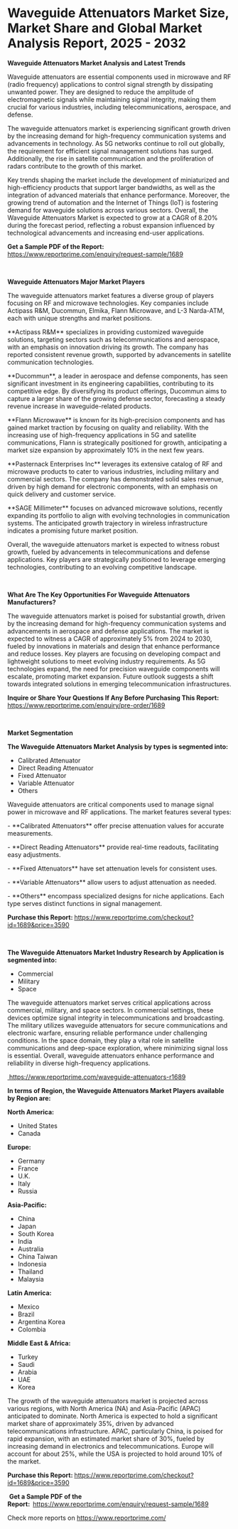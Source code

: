 <p><h1>Waveguide Attenuators Market Size, Market Share and Global Market Analysis Report, 2025 - 2032</h1></p><p><strong>Waveguide Attenuators Market Analysis and Latest Trends</strong></p>
<p><p>Waveguide attenuators are essential components used in microwave and RF (radio frequency) applications to control signal strength by dissipating unwanted power. They are designed to reduce the amplitude of electromagnetic signals while maintaining signal integrity, making them crucial for various industries, including telecommunications, aerospace, and defense.</p><p>The waveguide attenuators market is experiencing significant growth driven by the increasing demand for high-frequency communication systems and advancements in technology. As 5G networks continue to roll out globally, the requirement for efficient signal management solutions has surged. Additionally, the rise in satellite communication and the proliferation of radars contribute to the growth of this market. </p><p>Key trends shaping the market include the development of miniaturized and high-efficiency products that support larger bandwidths, as well as the integration of advanced materials that enhance performance. Moreover, the growing trend of automation and the Internet of Things (IoT) is fostering demand for waveguide solutions across various sectors. Overall, the Waveguide Attenuators Market is expected to grow at a CAGR of 8.20% during the forecast period, reflecting a robust expansion influenced by technological advancements and increasing end-user applications.</p></p>
<p><strong>Get a Sample PDF of the Report:&nbsp;</strong> <a href="https://www.reportprime.com/enquiry/request-sample/1689?utm_campaign=2935&utm_medium=2&utm_source=Github&utm_content=ia&utm_term=18032025&utm_id=waveguide-attenuators">https://www.reportprime.com/enquiry/request-sample/1689</a></p>
<p>&nbsp;</p>
<p><strong>Waveguide Attenuators Major Market Players</strong></p>
<p><p>The waveguide attenuators market features a diverse group of players focusing on RF and microwave technologies. Key companies include Actipass R&M, Ducommun, Elmika, Flann Microwave, and L-3 Narda-ATM, each with unique strengths and market positions.</p><p>**Actipass R&M** specializes in providing customized waveguide solutions, targeting sectors such as telecommunications and aerospace, with an emphasis on innovation driving its growth. The company has reported consistent revenue growth, supported by advancements in satellite communication technologies.</p><p>**Ducommun**, a leader in aerospace and defense components, has seen significant investment in its engineering capabilities, contributing to its competitive edge. By diversifying its product offerings, Ducommun aims to capture a larger share of the growing defense sector, forecasting a steady revenue increase in waveguide-related products.</p><p>**Flann Microwave** is known for its high-precision components and has gained market traction by focusing on quality and reliability. With the increasing use of high-frequency applications in 5G and satellite communications, Flann is strategically positioned for growth, anticipating a market size expansion by approximately 10% in the next few years.</p><p>**Pasternack Enterprises Inc** leverages its extensive catalog of RF and microwave products to cater to various industries, including military and commercial sectors. The company has demonstrated solid sales revenue, driven by high demand for electronic components, with an emphasis on quick delivery and customer service.</p><p>**SAGE Millimeter** focuses on advanced microwave solutions, recently expanding its portfolio to align with evolving technologies in communication systems. The anticipated growth trajectory in wireless infrastructure indicates a promising future market position.</p><p>Overall, the waveguide attenuators market is expected to witness robust growth, fueled by advancements in telecommunications and defense applications. Key players are strategically positioned to leverage emerging technologies, contributing to an evolving competitive landscape.</p></p>
<p>&nbsp;</p>
<p><strong>What Are The Key Opportunities For Waveguide Attenuators Manufacturers?</strong></p>
<p><p>The waveguide attenuators market is poised for substantial growth, driven by the increasing demand for high-frequency communication systems and advancements in aerospace and defense applications. The market is expected to witness a CAGR of approximately 5% from 2024 to 2030, fueled by innovations in materials and design that enhance performance and reduce losses. Key players are focusing on developing compact and lightweight solutions to meet evolving industry requirements. As 5G technologies expand, the need for precision waveguide components will escalate, promoting market expansion. Future outlook suggests a shift towards integrated solutions in emerging telecommunication infrastructures.</p></p>
<p><strong>Inquire or Share Your Questions If Any Before Purchasing This Report:</strong> <a href="https://www.reportprime.com/enquiry/pre-order/1689?utm_campaign=2935&utm_medium=2&utm_source=Github&utm_content=ia&utm_term=18032025&utm_id=waveguide-attenuators">https://www.reportprime.com/enquiry/pre-order/1689</a></p>
<p>&nbsp;</p>
<p><strong>Market Segmentation</strong></p>
<p><strong>The Waveguide Attenuators Market Analysis by types is segmented into:</strong></p>
<p><ul><li>Calibrated Attenuator</li><li>Direct Reading Attenuator</li><li>Fixed Attenuator</li><li>Variable Attenuator</li><li>Others</li></ul></p>
<p><p>Waveguide attenuators are critical components used to manage signal power in microwave and RF applications. The market features several types: </p><p>- **Calibrated Attenuators** offer precise attenuation values for accurate measurements. </p><p>- **Direct Reading Attenuators** provide real-time readouts, facilitating easy adjustments.  </p><p>- **Fixed Attenuators** have set attenuation levels for consistent uses.  </p><p>- **Variable Attenuators** allow users to adjust attenuation as needed.  </p><p>- **Others** encompass specialized designs for niche applications. Each type serves distinct functions in signal management.</p></p>
<p><strong>Purchase this Report:&nbsp;</strong><a href="https://www.reportprime.com/checkout?id=1689&price=3590&utm_campaign=2935&utm_medium=2&utm_source=Github&utm_content=ia&utm_term=18032025&utm_id=waveguide-attenuators">https://www.reportprime.com/checkout?id=1689&price=3590</a></p>
<p>&nbsp;</p>
<p><strong>The Waveguide Attenuators Market Industry Research by Application is segmented into:</strong></p>
<p><ul><li>Commercial</li><li>Military</li><li>Space</li></ul></p>
<p><p>The waveguide attenuators market serves critical applications across commercial, military, and space sectors. In commercial settings, these devices optimize signal integrity in telecommunications and broadcasting. The military utilizes waveguide attenuators for secure communications and electronic warfare, ensuring reliable performance under challenging conditions. In the space domain, they play a vital role in satellite communications and deep-space exploration, where minimizing signal loss is essential. Overall, waveguide attenuators enhance performance and reliability in diverse high-frequency applications.</p></p>
<p><a href="https://www.reportprime.com/waveguide-attenuators-r1689?utm_campaign=2935&utm_medium=2&utm_source=Github&utm_content=ia&utm_term=18032025&utm_id=waveguide-attenuators">&nbsp;https://www.reportprime.com/waveguide-attenuators-r1689</a></p>
<p><strong>In terms of Region, the Waveguide Attenuators Market Players available by Region are:</strong></p>
<p>
    <p> <strong> North America: </strong>
        <ul>
            <li>United States</li>
            <li>Canada</li>
        </ul>
        </p> 
    <p> <strong> Europe: </strong>
        <ul>
            <li>Germany</li>
            <li>France</li>
            <li>U.K.</li>
            <li>Italy</li>
            <li>Russia</li>
        </ul>
        </p> 
    <p> <strong> Asia-Pacific: </strong>
        <ul>
            <li>China</li>
            <li>Japan</li>
            <li>South Korea</li>
            <li>India</li>
            <li>Australia</li>
            <li>China Taiwan</li>
            <li>Indonesia</li>
            <li>Thailand</li>
            <li>Malaysia</li>
        </ul>
        </p> 
    <p> <strong> Latin America: </strong>
        <ul>
            <li>Mexico</li>
            <li>Brazil</li>
            <li>Argentina Korea</li>
            <li>Colombia</li>
        </ul>
        </p> 
    <p> <strong> Middle East & Africa: </strong>
        <ul>
            <li>Turkey</li>
            <li>Saudi</li>
            <li>Arabia</li>
            <li>UAE</li>
            <li>Korea</li>
        </ul>
    </p>
    </p>
<p><p>The growth of the waveguide attenuators market is projected across various regions, with North America (NA) and Asia-Pacific (APAC) anticipated to dominate. North America is expected to hold a significant market share of approximately 35%, driven by advanced telecommunications infrastructure. APAC, particularly China, is poised for rapid expansion, with an estimated market share of 30%, fueled by increasing demand in electronics and telecommunications. Europe will account for about 25%, while the USA is projected to hold around 10% of the market.</p></p>
<p><strong>Purchase this Report: </strong><a href="https://www.reportprime.com/checkout?id=1689&price=3590&utm_campaign=2935&utm_medium=2&utm_source=Github&utm_content=ia&utm_term=18032025&utm_id=waveguide-attenuators">https://www.reportprime.com/checkout?id=1689&price=3590</a></p>
<p>&nbsp;<strong>Get a Sample PDF of the Report:&nbsp;&nbsp;</strong><a href="https://www.reportprime.com/enquiry/request-sample/1689?utm_campaign=2935&utm_medium=2&utm_source=Github&utm_content=ia&utm_term=18032025&utm_id=waveguide-attenuators">https://www.reportprime.com/enquiry/request-sample/1689</a></p>
<p><strong></strong></p>
<p>Check more reports on <a href="https://www.reportprime.com/?utm_campaign=2935&utm_medium=2&utm_source=Github&utm_content=ia&utm_term=18032025&utm_id=waveguide-attenuators">https://www.reportprime.com/</a></p>